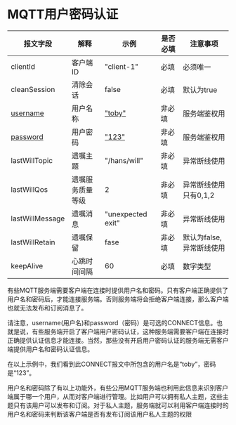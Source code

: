# MQTT用户密码认证

| 报文字段        | 解释             | 示例              | 是否必填 | 注意事项                 |
| --------------- | ---------------- | ----------------- | -------- | ------------------------ |
| clientId        | 客户端ID         | "client-1"        | 必填     | 必须唯一                 |
| cleanSession    | 清除会话         | false             | 必填     | 默认为true               |
| <u>username</u> | 用户名称         | <u>"toby"</u>     | 非必填   | 服务端鉴权用             |
| <u>password</u> | 用户密码         | <u>"123"</u>      | 非必填   | 服务端鉴权用             |
| lastWillTopic   | 遗嘱主题         | "/hans/will"      | 非必填   | 异常断线使用             |
| lastWillQos     | 遗嘱服务质量等级 | 2                 | 非必填   | 异常断线使用只有0,1,2    |
| lastWillMessage | 遗嘱消息         | "unexpected exit" | 非必填   | 异常断线使用             |
| lastWillRetain  | 遗嘱保留         | fase              | 非必填   | 默认为false,异常断线使用 |
| keepAlive       | 心跳时间间隔     | 60                | 必填     | 数字类型                 |

有些MQTT服务端需要客户端在连接时提供用户名和密码。只有客户端正确提供了用户名和密码后，才能连接服务端。否则服务端将会拒绝客户端连接，那么客户端也就无法发布和订阅消息了。

请注意，username(用户名)和password（密码）是可选的CONNECT信息。也就是说，有些服务端开启了客户端用户密码认证，这种服务端需要客户端在连接时正确提供认证信息才能连接。当然，那些没有开启用户密码认证的服务端无需客户端提供用户名和密码认证信息。

在以上示例中，我们看到此CONNECT报文中所包含的用户名是“toby”，密码是“123”。

用户名和密码除了有以上功能外，有些公用MQTT服务端也利用此信息来识别客户端属于哪一个用户，从而对客户端进行管理。比如用户可以拥有私人主题，这些主题只有该用户可以发布和订阅。对于私人主题，服务端就可以利用客户端连接时的用户名和密码来判断该客户端是否有发布订阅该用户私人主题的权限

